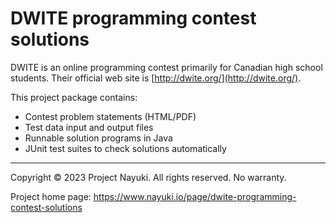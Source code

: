 DWITE programming contest solutions
===================================

DWITE is an online programming contest primarily for Canadian high school students. Their official web site is [http://dwite.org/](http://dwite.org/).

This project package contains:

* Contest problem statements (HTML/PDF)
* Test data input and output files
* Runnable solution programs in Java
* JUnit test suites to check solutions automatically

----

Copyright © 2023 Project Nayuki. All rights reserved. No warranty.

Project home page: https://www.nayuki.io/page/dwite-programming-contest-solutions 
